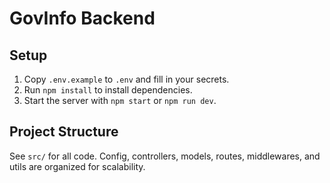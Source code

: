 # GovInfo Backend

## Setup

1. Copy `.env.example` to `.env` and fill in your secrets.
2. Run `npm install` to install dependencies.
3. Start the server with `npm start` or `npm run dev`.

## Project Structure

See `src/` for all code. Config, controllers, models, routes, middlewares, and utils are organized for scalability.
